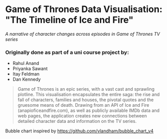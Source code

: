 # Game of Thrones Data Visualisation: "The Timeline of Ice and Fire"

*A narrative of character changes across episodes in Game of Thrones TV series*

### Originally done as part of a uni course project by:
* Rahul Anand 
* Priyanka Sawant 
* Itay Feldman
* Dan Kennedy

> Game of Thrones is an epic series, with a vast cast and sprawling plotline. This visualisation encapsulates the entire saga: the rise and fall of characters, families and houses, the pivotal quotes and the gruesome means of death. 
Drawing from an API of Ice and Fire (anapioficeandfire.com), as well as publicly available IMDb data and web pages, the application creates new connections between detailed character data and information on the TV series. 

Bubble chart inspired by https://github.com/vlandham/bubble_chart_v4
